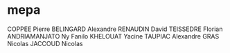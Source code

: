 mepa
====

COPPEE Pierre
BELINGARD Alexandre
RENAUDIN David
TEISSEDRE Florian
ANDRIAMANJATO Ny Fanilo
KHELOUAT Yacine
TAUPIAC Alexandre
GRAS Nicolas
JACCOUD Nicolas
